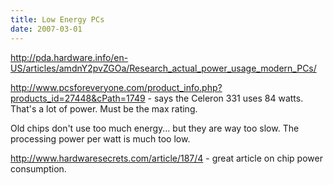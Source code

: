 ```yaml
---
title: Low Energy PCs
date: 2007-03-01
---
```

<a href="http://pda.hardware.info/en-US/articles/amdnY2pvZGOa/Research_actual_power_usage_modern_PCs/">http://pda.hardware.info/en-US/articles/amdnY2pvZGOa/Research_actual_power_usage_modern_PCs/</a>

<a href="http://www.pcsforeveryone.com/product_info.php?products_id=27448&cPath=1749">http://www.pcsforeveryone.com/product_info.php?products_id=27448&cPath=1749</a> - says the Celeron 331 uses 84 watts. That's a lot of power. Must be the max rating.

Old chips don't use too much energy... but they are way too slow. The processing power per watt is much too low.

<a href="http://www.hardwaresecrets.com/article/187/4">http://www.hardwaresecrets.com/article/187/4 - great article on chip power consumption. </a>

